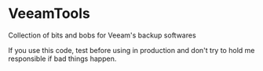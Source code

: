 # VeeamTools
Collection of bits and bobs for Veeam's backup softwares

If you use this code, test before using in production and don't try to hold me responsible if bad things happen. 
